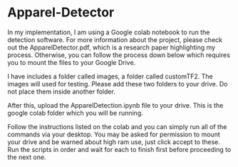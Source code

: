 # Apparel-Detector

In my implementation, I am using a Google colab notebook to run the detection software. For more information about the project, please check out the ApparelDetector.pdf, which is a research paper highlighting my process. Otherwise, you can follow the process down below which requires you to mount the files to your Google Drive.

I have includes a folder called images, a folder called customTF2. The images will used for testing. Please add these two folders to your drive. Do not place them inside another folder.

After this, upload the ApparelDetection.ipynb file to your drive. This is the google colab folder which you will be running.

Follow the instructions listed on the colab and you can simply run all of the commands via your desktop. You may be asked for permission to mount your drive and be warned about high ram use, just click accept to these. Run the scripts in order and wait for each to finish first before proceeding to the next one.
